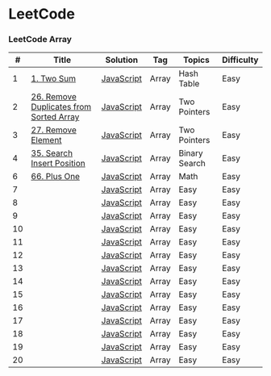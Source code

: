# LeetCode

### LeetCode Array

| #   | Title                                                                                                        | Solution                                          | Tag   | Topics        | Difficulty |
| --- | ------------------------------------------------------------------------------------------------------------ | ------------------------------------------------- | ----- | ------------- | ---------- |
| 1   | [1. Two Sum](https://leetcode.com/problems/two-sum/)                                                         | [JavaScript](./array/easy/1.twoSum.md)            | Array | Hash Table    | Easy       |
| 2   | [26. Remove Duplicates from Sorted Array](https://leetcode.com/problems/remove-duplicates-from-sorted-array) | [JavaScript](./array/easy/26.removeDuplicates.md) | Array | Two Pointers  | Easy       |
| 3   | [27. Remove Element](https://leetcode.com/problems/remove-element)                                           | [JavaScript](./array/easy/27.removeElement.md)    | Array | Two Pointers  | Easy       |
| 4   | [35. Search Insert Position](https://leetcode.com/problems/search-insert-position)                           | [JavaScript](./array/easy/35.searchInsert.md)     | Array | Binary Search | Easy       |
| 6   | [66. Plus One](https://leetcode.com/problems/plus-one/description/)                                          | [JavaScript](./array/easy/66.plusOne.md)          | Array | Math          | Easy       |
| 7   | []()                                                                                                         | [JavaScript](./array/)                            | Array | Easy          | Easy       |
| 8   | []()                                                                                                         | [JavaScript](./array/)                            | Array | Easy          | Easy       |
| 9   | []()                                                                                                         | [JavaScript](./array/)                            | Array | Easy          | Easy       |
| 10  | []()                                                                                                         | [JavaScript](./array/)                            | Array | Easy          | Easy       |
| 11  | []()                                                                                                         | [JavaScript](./array/)                            | Array | Easy          | Easy       |
| 12  | []()                                                                                                         | [JavaScript](./array/)                            | Array | Easy          | Easy       |
| 13  | []()                                                                                                         | [JavaScript](./array/)                            | Array | Easy          | Easy       |
| 14  | []()                                                                                                         | [JavaScript](./array/)                            | Array | Easy          | Easy       |
| 15  | []()                                                                                                         | [JavaScript](./array/)                            | Array | Easy          | Easy       |
| 16  | []()                                                                                                         | [JavaScript](./array/)                            | Array | Easy          | Easy       |
| 17  | []()                                                                                                         | [JavaScript](./array/)                            | Array | Easy          | Easy       |
| 18  | []()                                                                                                         | [JavaScript](./array/)                            | Array | Easy          | Easy       |
| 19  | []()                                                                                                         | [JavaScript](./array/)                            | Array | Easy          | Easy       |
| 20  | []()                                                                                                         | [JavaScript](./array/)                            | Array | Easy          | Easy       |
